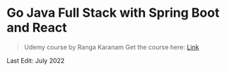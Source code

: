# Go Java Full Stack with Spring Boot and React

> Udemy course by Ranga Karanam
> Get the course here: [Link](https://www.udemy.com/course/full-stack-application-with-spring-boot-and-react/)




Last Edit: July 2022
